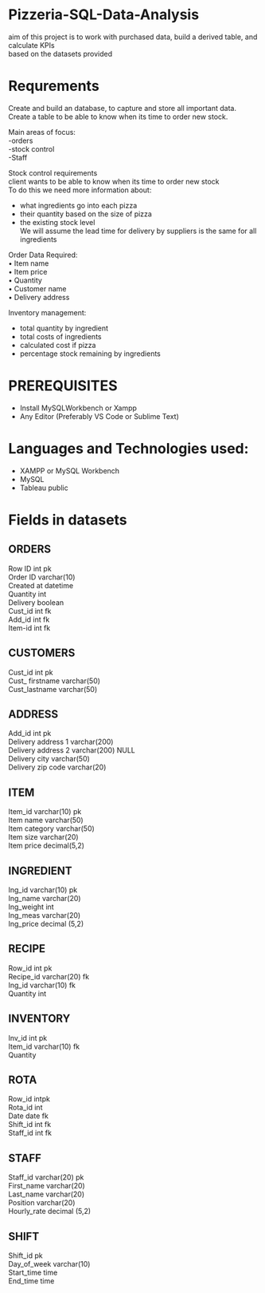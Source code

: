 # Pizzeria-SQL-Data-Analysis
aim of this project is to work with purchased data, build a derived table, and calculate KPIs<br>
based on the datasets provided


# Requrements<br>
Create and build an database, to capture and store all important data.<br>
Create a table to be able to know when its time to order new stock.<br>

Main areas of focus:<br>
-orders<br>
-stock control<br>
-Staff<br>

Stock control requirements<br>
client wants to be able to know when its time to order new stock <br>
To do this we need more information about:<br>
- what ingredients go into each pizza <br>
- their quantity based on the size of pizza<br>
- the existing stock level<br>
We will assume the lead time for delivery by suppliers is the same for all ingredients<br>

Order Data Required:<br>
•	Item name<br>
•	Item price<br>
•	Quantity<br>
•	Customer name<br>
•	Delivery address<br>

Inventory management:<br>
- total quantity by ingredient<br>
- total costs of ingredients<br>
- calculated cost if pizza<br>
- percentage stock remaining by ingredients<br>


# PREREQUISITES<br>
- Install MySQLWorkbench or Xampp<br>
- Any Editor (Preferably VS Code or Sublime Text)<br>


# Languages and Technologies used:<br>

- XAMPP or MySQL Workbench<br>
- MySQL<br>
- Tableau public<br>

# Fields in datasets <br>

ORDERS<br>
-
Row ID  int pk<br>
Order ID  varchar(10)<br>
Created at datetime<br>
Quantity int<br>
Delivery boolean<br>
Cust_id int fk<br>
Add_id int fk<br>
Item-id int fk<br>

CUSTOMERS<br>
-
Cust_id int pk<br>
Cust_ firstname varchar(50)<br>
Cust_lastname varchar(50)<br>


ADDRESS<br>
-
Add_id int pk<br>
Delivery address 1 varchar(200)<br>
Delivery address 2 varchar(200) NULL<br>
Delivery city varchar(50)<br>
Delivery zip code varchar(20)<br>

ITEM<br>
-
Item_id varchar(10) pk <br>
Item name varchar(50)<br>
Item category varchar(50)<br>
Item size varchar(20)<br>
Item price decimal(5,2)<br>

INGREDIENT<br>
-
Ing_id varchar(10) pk<br>
Ing_name varchar(20)<br>
Ing_weight int<br>
Ing_meas varchar(20)<br>
Ing_price decimal (5,2)<br>

RECIPE<br>
-
Row_id int pk<br>
Recipe_id varchar(20) fk<br>
Ing_id varchar(10) fk<br>
Quantity int<br>

INVENTORY<br>
-
Inv_id int pk<br>
Item_id varchar(10) fk   <br>
Quantity<br>

ROTA<br>
-
Row_id intpk<br>
Rota_id int <br>
Date date fk<br>
Shift_id int fk<br>
Staff_id int fk<br>

STAFF<br>
-
Staff_id varchar(20) pk<br>
First_name varchar(20) <br>
Last_name varchar(20)<br>
Position varchar(20)<br>
Hourly_rate decimal (5,2)<br>

SHIFT<br>
-
Shift_id pk<br>
Day_of_week varchar(10)<br>
Start_time time<br>
End_time time<br>



